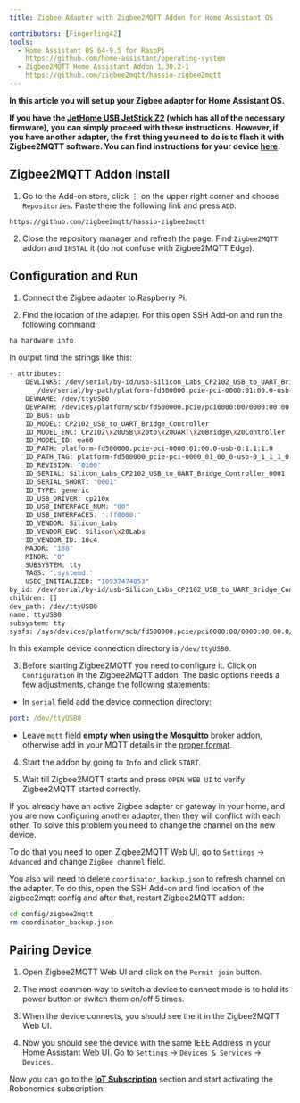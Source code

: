 ```yaml
---
title: Zigbee Adapter with Zigbee2MQTT Addon for Home Assistant OS

contributors: [Fingerling42]
tools:
  - Home Assistant OS 64-9.5 for RaspPi
    https://github.com/home-assistant/operating-system
  - Zigbee2MQTT Home Assistant Addon 1.30.2-1
    https://github.com/zigbee2mqtt/hassio-zigbee2mqtt
---
```


**In this article you will set up your Zigbee adapter for Home Assistant OS.**

<robo-wiki-picture src="home-assistant/zigbee2mqtt.png" />

**If you have the [JetHome USB JetStick Z2](https://jethome.ru/z2/?sl=en) (which has all of the necessary firmware), you can simply proceed with these instructions. However, if you have another adapter, the first thing you need to do is to flash it with Zigbee2MQTT software. You can find instructions for your device [here](https://www.zigbee2mqtt.io/information/supported_adapters.html).**

## Zigbee2MQTT Addon Install

1. Go to the Add-on store, click ⋮ on the upper right corner and choose `Repositories`. Paste there the following link and press `ADD`:
```
https://github.com/zigbee2mqtt/hassio-zigbee2mqtt
```
2. Close the repository manager and refresh the page. Find `Zigbee2MQTT` addon and `INSTAL` it (do not confuse with Zigbee2MQTT Edge).

## Configuration and Run

1. Connect the Zigbee adapter to Raspberry Pi.

<robo-wiki-picture src="home-assistant/connect-stick.gif" />

2. Find the location of the adapter. For this open SSH Add-on and run the following command:

<code-helper copy additionalLine="Home Assistant Command Line">

```bash
ha hardware info
```

</code-helper>

In output find the strings like this:

<code-helper additionalLine="Home Assistant Command Line">

```bash
- attributes:
    DEVLINKS: /dev/serial/by-id/usb-Silicon_Labs_CP2102_USB_to_UART_Bridge_Controller_0001-if00-port0
       /dev/serial/by-path/platform-fd500000.pcie-pci-0000:01:00.0-usb-0:1.1:1.0-port0
    DEVNAME: /dev/ttyUSB0
    DEVPATH: /devices/platform/scb/fd500000.pcie/pci0000:00/0000:00:00.0/0000:01:00.0/usb1/1-1/1-1.1/1-1.1:1.0/ttyUSB0/tty/ttyUSB0
    ID_BUS: usb
    ID_MODEL: CP2102_USB_to_UART_Bridge_Controller
    ID_MODEL_ENC: CP2102\x20USB\x20to\x20UART\x20Bridge\x20Controller
    ID_MODEL_ID: ea60
    ID_PATH: platform-fd500000.pcie-pci-0000:01:00.0-usb-0:1.1:1.0
    ID_PATH_TAG: platform-fd500000_pcie-pci-0000_01_00_0-usb-0_1_1_1_0
    ID_REVISION: "0100"
    ID_SERIAL: Silicon_Labs_CP2102_USB_to_UART_Bridge_Controller_0001
    ID_SERIAL_SHORT: "0001"
    ID_TYPE: generic
    ID_USB_DRIVER: cp210x
    ID_USB_INTERFACE_NUM: "00"
    ID_USB_INTERFACES: ':ff0000:'
    ID_VENDOR: Silicon_Labs
    ID_VENDOR_ENC: Silicon\x20Labs
    ID_VENDOR_ID: 10c4
    MAJOR: "188"
    MINOR: "0"
    SUBSYSTEM: tty
    TAGS: ':systemd:'
    USEC_INITIALIZED: "10937474053"
by_id: /dev/serial/by-id/usb-Silicon_Labs_CP2102_USB_to_UART_Bridge_Controller_0001-if00-port0
children: []
dev_path: /dev/ttyUSB0
name: ttyUSB0
subsystem: tty
sysfs: /sys/devices/platform/scb/fd500000.pcie/pci0000:00/0000:00:00.0/0000:01:00.0/usb1/1-1/1-1.1/1-1.1:1.0/ttyUSB0/tty/ttyUSB0
```

</code-helper>

In this example device connection directory is `/dev/ttyUSB0`.

3. Before starting Zigbee2MQTT you need to configure it. Click on `Configuration` in the Zigbee2MQTT addon. The basic options needs a few adjustments, change the following statements:

<robo-wiki-picture src="home-assistant/hassos-zigbee2mqtt-config.png" />

- In `serial` field add the device connection directory:

<code-helper copy>

```yaml
port: /dev/ttyUSB0
```

</code-helper>

- Leave `mqtt` field **empty when using the Mosquitto** broker addon, otherwise add in your MQTT details in the [proper format](https://www.zigbee2mqtt.io/guide/configuration/mqtt.html#server-connection).

4. Start the addon by going to `Info` and click `START`.

5. Wait till Zigbee2MQTT starts and press `OPEN WEB UI` to verify Zigbee2MQTT started correctly.

<robo-wiki-note type="warning">

  If you already have an active Zigbee adapter or gateway in your home, and you are now configuring another adapter, then they will conflict with each other. To solve this problem you need to change the channel on the new device.

  To do that you need to open Zigbee2MQTT Web UI, go to `Settings` → `Advanced` and change `ZigBee channel` field.

  You also will need to delete `coordinator_backup.json` to refresh channel on the adapter. To do this, open the SSH Add-on and find location of the zigbee2mqtt config and after that, restart Zigbee2MQTT addon:

</robo-wiki-note>

<code-helper additionalLine="Home Assistant Command Line">

```bash
cd config/zigbee2mqtt
rm coordinator_backup.json
```

</code-helper>

## Pairing Device

1. Open Zigbee2MQTT Web UI and click on the `Permit join` button.

2. The most common way to switch a device to connect mode is to hold its power button or switch them on/off 5 times.

<robo-wiki-picture src="home-assistant/switch-device.gif" />

3. When the device connects, you should see the it in the Zigbee2MQTT Web UI.

<robo-wiki-picture src="home-assistant/zigbee-2-mqtt-addon-ui.png" />

4. Now you should see the device with the same IEEE Address in your Home Assistant Web UI. Go to `Settings` -> `Devices & Services` -> `Devices`.

Now you can go to the [**IoT Subscription**](/docs/sub-activate) section and start activating the Robonomics subscription.